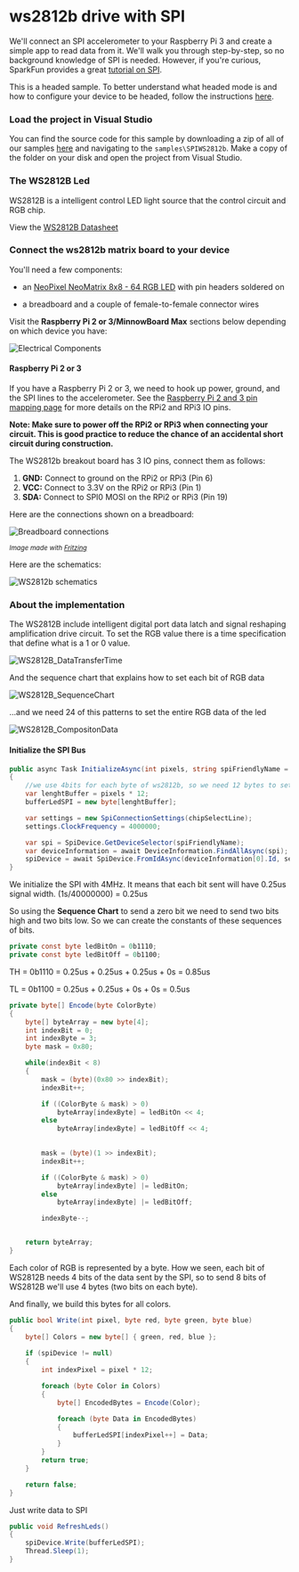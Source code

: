 ﻿# ws2812b drive with SPI

We'll connect an SPI accelerometer to your Raspberry Pi 3 and create a simple app to read data from it. We'll walk you through step-by-step, so no background knowledge of SPI is needed.
However, if you're curious, SparkFun provides a great [tutorial on SPI](https://learn.sparkfun.com/tutorials/serial-peripheral-interface-spi).

This is a headed sample.  To better understand what headed mode is and how to configure your device to be headed, follow the instructions [here](https://docs.microsoft.com/en-us/windows/iot-core/learn-about-hardware/headlessmode).

### Load the project in Visual Studio

You can find the source code for this sample by downloading a zip of all of our samples [here](https://github.com/Microsoft/Windows-iotcore-samples/archive/master.zip) and navigating to the `samples\SPIWS2812b`.  Make a copy of the folder on your disk and open the project from Visual Studio.

### The WS2812B Led

WS2812B is a intelligent control LED light source that the control circuit and RGB chip. 

View the [WS2812B Datasheet](https://cdn-shop.adafruit.com/datasheets/WS2812B.pdf)

### Connect the ws2812b matrix board to your device

You'll need a few components:

* <a name="NeoPixel NeoMatrix 8x8"></a>an [NeoPixel NeoMatrix 8x8 - 64 RGB LED](https://www.sparkfun.com/products/12662) with pin headers soldered on

* a breadboard and a couple of female-to-female connector wires

Visit the **Raspberry Pi 2 or 3/MinnowBoard Max** sections below depending on which device you have:

![Electrical Components](../../Resources/images/SPIWS2812b/Adafruit_NeoPixel8x8.jpg)

#### Raspberry Pi 2 or 3
If you have a Raspberry Pi 2 or 3, we need to hook up power, ground, and the SPI lines to the accelerometer.
 See the [Raspberry Pi 2 and 3 pin mapping page](https://docs.microsoft.com/en-us/windows/iot-core/learn-about-hardware/pinmappings/pinmappingsrpi) for more details on the RPi2 and RPi3 IO pins.

**Note: Make sure to power off the RPi2 or RPi3 when connecting your circuit. This is good practice to reduce the chance of an accidental short circuit during construction.**

The WS2812b breakout board has 3 IO pins, connect them as follows:

1. **GND:**  Connect to ground on the RPi2 or RPi3 (Pin 6)
2. **VCC:**  Connect to 3.3V on the RPi2 or RPi3 (Pin 1)
7. **SDA:**  Connect to SPI0 MOSI on the RPi2 or RPi3 (Pin 19)

Here are the connections shown on a breadboard:

![Breadboard connections](../../Resources/images/SPIWS2812b/RaspberryPi_WS2812b.png)

<sub>*Image made with [Fritzing](http://fritzing.org/)*</sub>
 
Here are the schematics:

![WS2812b schematics](../../Resources/images/SPIWS2812b/RaspberryPi_WS2812b_Schematics.png)

### About the implementation

The WS2812B include intelligent digital port data latch and signal reshaping amplification drive circuit. To set the RGB value there is a time specification that define what is a 1 or 0 value.

![WS2812B_DataTransferTime](../../Resources/images/SPIWS2812b/WS2812B_DataTransferTime.PNG)

And the sequence chart that explains how to set each bit of RGB data

![WS2812B_SequenceChart](../../Resources/images/SPIWS2812b/WS2812B_SequenceChart.PNG)

...and we need 24 of this patterns to set the entire RGB data of the led

![WS2812B_CompositonData](../../Resources/images/SPIWS2812b/WS2812B_CompositionData.PNG)

#### Initialize the SPI Bus

```csharp
public async Task InitializeAsync(int pixels, string spiFriendlyName = "SPI0", int chipSelectLine = 0)
{
    //we use 4bits for each byte of ws2812b, so we need 12 bytes to set the 24 bytes of led
    var lenghtBuffer = pixels * 12;
    bufferLedSPI = new byte[lenghtBuffer];

    var settings = new SpiConnectionSettings(chipSelectLine);
    settings.ClockFrequency = 4000000;

    var spi = SpiDevice.GetDeviceSelector(spiFriendlyName);
    var deviceInformation = await DeviceInformation.FindAllAsync(spi);
    spiDevice = await SpiDevice.FromIdAsync(deviceInformation[0].Id, settings);
}
```

We initialize the SPI with 4MHz. It means that each bit sent will have 0.25us signal width. (1s/40000000) = 0.25us

So using the **Sequence Chart** to send a zero bit we need to send two bits high and two bits low. So we can create the constants of these sequences of bits. 

```csharp
private const byte ledBitOn = 0b1110;
private const byte ledBitOff = 0b1100;
```

TH = 0b1110 = 0.25us + 0.25us + 0.25us + 0s = 0.85us

TL = 0b1100 = 0.25us + 0.25us + 0s + 0s = 0.5us

```csharp
private byte[] Encode(byte ColorByte)
{
    byte[] byteArray = new byte[4];
    int indexBit = 0;
    int indexByte = 3;
    byte mask = 0x80;

    while(indexBit < 8)
    {
        mask = (byte)(0x80 >> indexBit);
        indexBit++;

        if ((ColorByte & mask) > 0)
            byteArray[indexByte] = ledBitOn << 4;
        else
            byteArray[indexByte] = ledBitOff << 4;

        
        mask = (byte)(1 >> indexBit);
        indexBit++;

        if ((ColorByte & mask) > 0)
            byteArray[indexByte] |= ledBitOn;
        else
            byteArray[indexByte] |= ledBitOff;

        indexByte--;


    return byteArray;
}
```

Each color of RGB is represented by a byte. How we seen, each bit of WS2812B needs 4 bits of the data sent by the SPI, so to send 8 bits of WS2812B we'll use 4 bytes (two bits on each byte).

And finally, we build this bytes for all colors. 

```csharp
public bool Write(int pixel, byte red, byte green, byte blue)
{
    byte[] Colors = new byte[] { green, red, blue };
    
    if (spiDevice != null)
    {
        int indexPixel = pixel * 12;

        foreach (byte Color in Colors)
        { 
            byte[] EncodedBytes = Encode(Color);

            foreach (byte Data in EncodedBytes)
            {
                bufferLedSPI[indexPixel++] = Data;
            }
        }
        return true;
    }

    return false;
}
```

Just write data to SPI

```csharp
public void RefreshLeds()
{
    spiDevice.Write(bufferLedSPI);
    Thread.Sleep(1);
}
```
